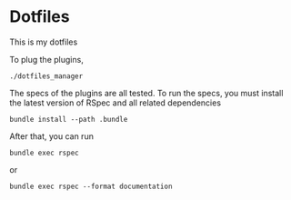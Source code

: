 # Dotfiles

This is my dotfiles

To plug the plugins, 
```console
./dotfiles_manager
```

The specs of the plugins are all tested.
To run the specs, you must install the latest version of RSpec and all related dependencies
```console
bundle install --path .bundle
```

After that, you can run
```console
bundle exec rspec
```
or 
```console
bundle exec rspec --format documentation
```
 
